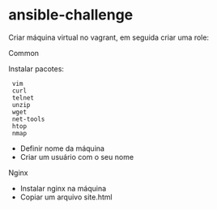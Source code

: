 # ansible-challenge

  Criar máquina virtual no vagrant, em seguida criar uma role:
  
  Common
  
  
   Instalar pacotes:
     
     vim
     curl 
     telnet
     unzip 
     wget 
     net-tools
     htop 
     nmap
     
* Definir nome da máquina
* Criar um usuário com o seu nome

Nginx
  * Instalar nginx na máquina
  * Copiar um arquivo site.html 
